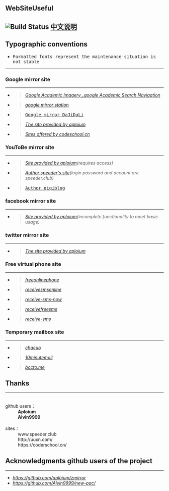 WebSiteUseful
---
![Build Status](https://travis-ci.org/shadowsocks/libQtShadowsocks.svg?branch=master)
[中文说明](https://github.com/loremwalker/WebSiteUseful/wiki/WebSiteUseful)
---
## Typographic conventions
 * <samp>Formatted fonts represent the maintenance situation is not stable</samp>
---
### Google mirror site 
---
 * ><i>[Google Academic Imagery _google Academic Search Navigation](http://ac.scmor.com/)</i>
 * ><i>[google mirror station](https://google.jiongjun.cc/)</i>
 * ><samp>[Google mirror DaJiDaLi](https://guge.db233.ml/)</samp>
 * ><i>[The site provided by aploium](https://g.zmirrordemo.com)</i>
 * ><i>[Sites offered by codeschool.cn](https://www.gotype.tk/)</i>
 
### YouToBe mirror site
---
* ><i>[Site provided by aploium](https://ytb-pc.zmirrordemo.com/)(requires access)</i>
* ><i>[Author speeder's site](https://youtube.speeder.cf/)(login password and account are speeder.club)</i>
* ><samp>[Author qiqiblog](http://wall.qiqiblog.cn/)</samp>
### facebook mirror site
---
* ><i>[Site provided by aploium](https://fb.zmirrordemo.com)(incomplete functionality to meet basic usage)</i>
### twitter mirror site
---
* ><i>[The site provided by aploium](https://t-pc.zmirrordemo.com/)</i>

### Free virtual phone site
---
* ><i>[freeonlinephone](https://www.freeonlinephone.org/)</i>
* ><i>[receivesmsonline](https://www.receivesmsonline.net/)</i>
* ><i>[receive-sms-now](http://receive-sms-now.com/)</i>
* ><i>[receivefreesms](http://receivefreesms.com)</i>
* ><i>[receive-sms](http://www.receive-sms.com)</i>
### Temporary mailbox site
---
* ><i>[chacuo](http://24mail.chacuo.net/)</i>
* ><i>[10minutemail](https://10minutemail.org/)</i>
* ><i>[bccto.me](http://www.bccto.me)</i>
## Thanks
---
<dl>
  <dt>github users：</dt>
  <dd><b>Aploium</b></dd>
  <dd><b>Alvin9999</b></dd>
  <dt>sites：</dt>
  <dd>www.speeder.club</dd>
  <dd>http://uuxn.com/</dd>
  <dd>https://coderschool.cn/</dd>
</dl>  

## Acknowledgments github users of the project
---
* <i>https://github.com/aploium/zmirror</i>
* <i>https://github.com/Alvin9999/new-pac/</i>
